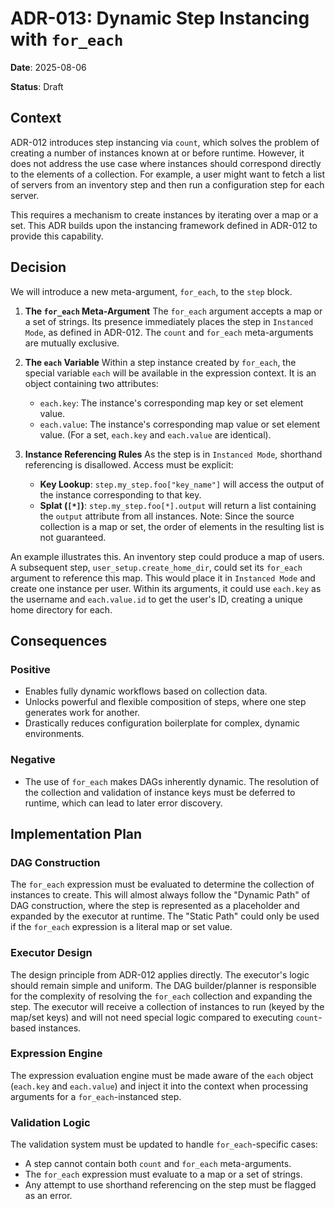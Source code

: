 # ADR-013: Dynamic Step Instancing with `for_each`

**Date**: 2025-08-06

**Status**: Draft

## Context

ADR-012 introduces step instancing via `count`, which solves the problem of creating a number of instances known at or before runtime. However, it does not address the use case where instances should correspond directly to the elements of a collection. For example, a user might want to fetch a list of servers from an inventory step and then run a configuration step for each server.

This requires a mechanism to create instances by iterating over a map or a set. This ADR builds upon the instancing framework defined in ADR-012 to provide this capability.

## Decision

We will introduce a new meta-argument, `for_each`, to the `step` block.

1.  **The `for_each` Meta-Argument**
    The `for_each` argument accepts a map or a set of strings. Its presence immediately places the step in `Instanced Mode`, as defined in ADR-012. The `count` and `for_each` meta-arguments are mutually exclusive.

2.  **The `each` Variable**
    Within a step instance created by `for_each`, the special variable `each` will be available in the expression context. It is an object containing two attributes:
    * `each.key`: The instance's corresponding map key or set element value.
    * `each.value`: The instance's corresponding map value or set element value. (For a set, `each.key` and `each.value` are identical).

3.  **Instance Referencing Rules**
    As the step is in `Instanced Mode`, shorthand referencing is disallowed. Access must be explicit:
    * **Key Lookup**: `step.my_step.foo["key_name"]` will access the output of the instance corresponding to that key.
    * **Splat (`[*]`)**: `step.my_step.foo[*].output` will return a list containing the `output` attribute from all instances. Note: Since the source collection is a map or set, the order of elements in the resulting list is not guaranteed.

An example illustrates this. An inventory step could produce a map of users. A subsequent step, `user_setup.create_home_dir`, could set its `for_each` argument to reference this map. This would place it in `Instanced Mode` and create one instance per user. Within its arguments, it could use `each.key` as the username and `each.value.id` to get the user's ID, creating a unique home directory for each.

## Consequences

### Positive
* Enables fully dynamic workflows based on collection data.
* Unlocks powerful and flexible composition of steps, where one step generates work for another.
* Drastically reduces configuration boilerplate for complex, dynamic environments.

### Negative
* The use of `for_each` makes DAGs inherently dynamic. The resolution of the collection and validation of instance keys must be deferred to runtime, which can lead to later error discovery.

## Implementation Plan

### DAG Construction
The `for_each` expression must be evaluated to determine the collection of instances to create. This will almost always follow the "Dynamic Path" of DAG construction, where the step is represented as a placeholder and expanded by the executor at runtime. The "Static Path" could only be used if the `for_each` expression is a literal map or set value.

### Executor Design
The design principle from ADR-012 applies directly. The executor's logic should remain simple and uniform. The DAG builder/planner is responsible for the complexity of resolving the `for_each` collection and expanding the step. The executor will receive a collection of instances to run (keyed by the map/set keys) and will not need special logic compared to executing `count`-based instances.

### Expression Engine
The expression evaluation engine must be made aware of the `each` object (`each.key` and `each.value`) and inject it into the context when processing arguments for a `for_each`-instanced step.

### Validation Logic
The validation system must be updated to handle `for_each`-specific cases:
* A step cannot contain both `count` and `for_each` meta-arguments.
* The `for_each` expression must evaluate to a map or a set of strings.
* Any attempt to use shorthand referencing on the step must be flagged as an error.